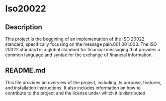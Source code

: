 # Iso20022

## Description

This project is the beggining of an implementation of the ISO 20022 standard, specifically focusing on the message pain.001.001.003. The ISO 20022 standard is a global standard for financial messaging that provides a common language and syntax for the exchange of financial information.

## README.md

This file provides an overview of the project, including its purpose, features, and installation instructions. It also includes information on how to contribute to the project and the license under which it is distributed.
